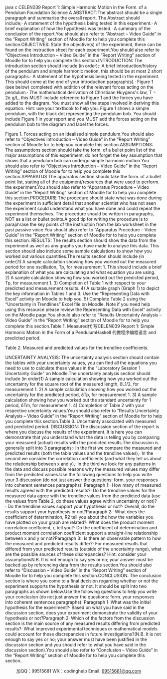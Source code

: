 java c
CELEN039 
Report 1: Simple Harmonic Motion in the Form. of a Pendulum 
Foundation Science A 
ABSTRACT:The abstract should be a single paragraph and summarise the overall report. The Abstract should include;· A statement of the hypothesis being tested in this experiment.· A brief explanation of how the hypothesis was tested.· A summary of the conclusion of the report.You should also refer to “Abstract – Video Guide” in the “Report Writing” section of Moodle for to help you complete this section.OBJECTIVES: State the objective(s) of the experiment, these can be found on the instruction sheet for each experiment.You should also refer to “Objectives  Introduction – Video Guide” in the “Report Writing” section of Moodle for to help you complete this section.INTRODUCTION: The introduction section should include (in order);· A brief introduction/history of the pendulum and simple harmonic motion, this should be at most 2 short paragraphs.· A statement of the hypothesis being tested in the experiment. This should come at the end of your introduction paragraph(s).· Figure 1 (see below) completed with addition of the relevant forces acting on the pendulum.· The mathematical derivation of Christiaan Huygens's law, T = 2π g/L, this MUST include reference to Figure 1 and the forces you have added to the diagram. You must show all the steps involved in deriving this equation. Hint: use your textbook to help you.
Figure 1 shows a simple pendulum, with the black dot representing the pendulum bob. You should include Figure 1 in your report and you MUST add the forces acting on the pendulum bob to the diagram and label the forces.

Figure 1. Forces acting on an idealised simple pendulum.You should also refer to “Objectives  Introduction – Video Guide” in the “Report Writing” section of Moodle for to help you complete this section.ASSUMPTIONS: The assumptions section should take the form. of a bullet point list of the major assumptions of this experiment, do not forget the key assumption that shows that a pendulum bob can undergo simple harmonic motion.You should also refer to “Objectives  Introduction – Video Guide” in the “Report Writing” section of Moodle for to help you complete this section.APPARATUS The apparatus section should take the form. of a bullet point list, stating all of the equipment/resources that were used to perform. the experiment.You should also refer to “Apparatus  Procedure – Video Guide” in the “Report Writing” section of Moodle for to help you complete this section.PROCEDURE The procedure should state what was done during the experiment in sufficient detail that another scientist who has not seen the experiment could understand what you have done and could repeat the experiment themselves. The procedure should be written in paragraphs, NOT as a list or bullet points.A good tip for writing the procedure is to paraphrase the key points of the instruction from the lab worksheet in the past passive voice.You should also refer to “Apparatus  Procedure – Video Guide” in the “Report Writing” section of Moodle for to help you complete this section.
RESULTS: The results section should show the data from the experiment as well as any graphs you have made to analyse this data. This section should also include some sample calculations to show how you worked out various quantities.The results section should include (in order)1) A sample calculation showing how you worked out the measured period for one oscillation, Tp, for measurement 1. This should include a brief explanation of what you are calculating and what equation you are using. 2) A sample calculation showing how you worked out the predicted period, Tp, for measurement 1. 3) Completion of Table 1 with respect to your predicted and measurement results. 4) A suitable graph (Graph 1) to depict the key information in Tables 1 and 3. Use the “Representing Data with Excel” activity on Moodle to help you. 5) Complete Table 2 using the “Uncertainty in Trendlines” Excel file on Moodle. Note if you need help using this resource please review the Representing Data with Excel” activity on the Moodle page.You should also refer to “Results  Uncertainty Analysis – Video Guide” in the “Report Writing” section of Moodle for to help you complete this section.Table 1. Measured代 写CELEN039 Report 1: Simple Harmonic Motion in the Form of a PendulumHaskell
代做程序编程语言 and predicted period.

Table 2. Measured and predicted values for the trendline coefficients.

UNCERTAINTY ANALYSIS: The uncertainty analysis section should contain the tables with your uncertainty values, you can find all the equations you need to use to calculate these values in the “Laboratory Session 1 Uncertainty Guide” on Moodle.The uncertainty analysis section should include (in order)1) A sample calculation showing how you worked out the uncertainty for the square root of the measured length, δL1/2, for measurement 1. 2) A sample calculation showing how you worked out the uncertainty for the predicted period, δTp, for measurement 1. 3) A sample calculation showing how you worked out the standard uncertainty for 1 period, δTm, for measurement 1. 4) Completion of Table 2 with your respective uncertainty values.You should also refer to “Results  Uncertainty Analysis – Video Guide” in the “Report Writing” section of Moodle for to help you complete this section.Table 3. Uncertainty associated with measured and predicted period.
DISCUSSION: The discussion section of the report is where you discuss the results of the experiment. It is here you can demonstrate that you understand what the data is telling you by comparing your measured (actual) results with the predicted results.The discussion is generally split into 3 paragraphs;· In the first we compare the measured and predicted results (both the table values and the trendline values),· In the second we consider the correlation coefficients (and what they tell us about the relationship between x and y),· In the third we look for any patterns in the data and discuss possible reasons why the measured values may differ from the predicted values.Use the following questions to help you write your 3 discussion (do not just answer the questions: form. your responses into coherent sentences  paragraphs): Paragraph 1:· How many of measured results agreed with the predicted results?· Do the trendline values for the measured data agree with the trendline values from the predicted data (use the values from Table 2, do these values agree within uncertainty or not)?· Do the trendline values support your hypothesis or not?· Overall, do the results support your hypothesis or not?Paragraph 2:· What does the coefficient of determination, R2 tell you about the how the variables you have plotted on your graph are related?· What does the product moment correlation coefficient, r, tell you?· Do the coefficient of determination and product moment correlation coefficient support a straight-line relationship between x and y or not?Paragraph 3:· Is there an observable pattern to how the measured and predicted results differ?· For measured results that differed from your predicted results (outside of the uncertainty range), what are the possible sources of these discrepancies? Hint: consider your assumptionsN.B. It is not enough to say yes or no; your answer must be backed up by referencing data from the results section.You should also refer to “Discussion – Video Guide” in the “Report Writing” section of Moodle for to help you complete this section.CONCLUSION: The conclusion section is where you come to a final decision regarding whether or not the experiment supports the hypothesis or not. It should be split into two paragraphs as shown below.Use the following questions to help you write your conclusion (do not just answer the questions: form. your responses into coherent sentences  paragraphs): Paragraph 1· What was the initial hypothesis for the experiment?· Based on what you have said in the discussion section, does your experiment demonstrate the validity of your hypothesis or not?Paragraph 2· Which of the factors from the discussion section is the main source of any measured results differing from predicted results?· What improved experimental techniques or mathematical models could account for these discrepancies in future investigations?(N.B. It is not enough to say yes or no; your answer must have been justified in the discussion section and you should refer to what you have said in the discussion section).You should also refer to “Conclusion – Video Guide” in the “Report Writing” section of Moodle for to help you complete this section.


         
加QQ：99515681  WX：codinghelp  Email: 99515681@qq.com
